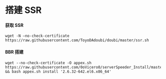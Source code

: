 # 搭建 SSR

#### 获取 SSR

```
wget -N –no-check-certificate https://raw.githubusercontent.com/ToyoDAdoubi/doubi/master/ssr.sh
```

#### BBR 搭建

```
wget --no-check-certificate -O appex.sh https://raw.githubusercontent.com/0oVicero0/serverSpeeder_Install/master/appex.sh && bash appex.sh install '2.6.32-642.el6.x86_64'
```
